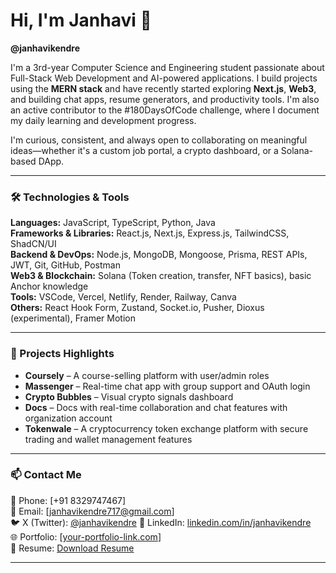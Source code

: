 # Hi, I'm Janhavi 👋  
**@janhavikendre**

I'm a 3rd-year Computer Science and Engineering student passionate about Full-Stack Web Development and AI-powered applications. I build projects using the **MERN stack** and have recently started exploring **Next.js**, **Web3**, and building chat apps, resume generators, and productivity tools. I'm also an active contributor to the #180DaysOfCode challenge, where I document my daily learning and development progress.

I'm curious, consistent, and always open to collaborating on meaningful ideas—whether it's a custom job portal, a crypto dashboard, or a Solana-based DApp.

---

### 🛠️ Technologies & Tools  
**Languages:** JavaScript, TypeScript, Python, Java  
**Frameworks & Libraries:** React.js, Next.js, Express.js, TailwindCSS, ShadCN/UI  
**Backend & DevOps:** Node.js, MongoDB, Mongoose, Prisma, REST APIs, JWT, Git, GitHub, Postman  
**Web3 & Blockchain:** Solana (Token creation, transfer, NFT basics), basic Anchor knowledge  
**Tools:** VSCode, Vercel, Netlify, Render, Railway, Canva  
**Others:** React Hook Form, Zustand, Socket.io, Pusher, Dioxus (experimental), Framer Motion  

---

### 📂 Projects Highlights
- **Coursely** – A course-selling platform with user/admin roles  
- **Massenger** – Real-time chat app with group support and OAuth login  
- **Crypto Bubbles** – Visual crypto signals dashboard  
- **Docs** – Docs with real-time collaboration and chat features with organization account  
- **Tokenwale** – A cryptocurrency token exchange platform with secure trading and wallet management features  

---

### 📫 Contact Me  
📱 Phone: [+91 8329747467]  
📧 Email: [janhavikendre717@gmail.com]  
🐦 X (Twitter): [@janhavikendre]([https://twitter.com/janhavikendre](https://x.com/CodeCzar1))  
💼 LinkedIn: [linkedin.com/in/janhavikendre](https://www.linkedin.com/in/janhavi-kendre-b06675249/)  
🌐 Portfolio: [[your-portfolio-link.com](https://www.janhavikendre.tech/)]  
📄 Resume: [Download Resume](https://drive.google.com/file/d/14oLon1Kgdlyibi75DPpB3Pc-2Cgfv0T4/view)

---



